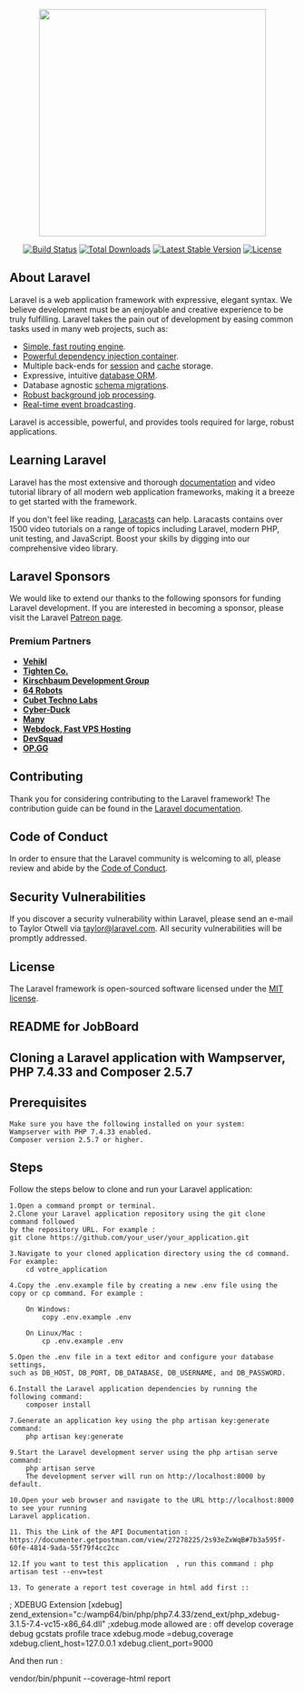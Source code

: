 <p align="center"><a href="https://laravel.com" target="_blank"><img src="https://raw.githubusercontent.com/laravel/art/master/logo-lockup/5%20SVG/2%20CMYK/1%20Full%20Color/laravel-logolockup-cmyk-red.svg" width="400"></a></p>

<p align="center">
<a href="https://travis-ci.org/laravel/framework"><img src="https://travis-ci.org/laravel/framework.svg" alt="Build Status"></a>
<a href="https://packagist.org/packages/laravel/framework"><img src="https://poser.pugx.org/laravel/framework/d/total.svg" alt="Total Downloads"></a>
<a href="https://packagist.org/packages/laravel/framework"><img src="https://poser.pugx.org/laravel/framework/v/stable.svg" alt="Latest Stable Version"></a>
<a href="https://packagist.org/packages/laravel/framework"><img src="https://poser.pugx.org/laravel/framework/license.svg" alt="License"></a>
</p>

## About Laravel

Laravel is a web application framework with expressive, elegant syntax. We believe development must be an enjoyable and creative experience to be truly fulfilling. Laravel takes the pain out of development by easing common tasks used in many web projects, such as:

- [Simple, fast routing engine](https://laravel.com/docs/routing).
- [Powerful dependency injection container](https://laravel.com/docs/container).
- Multiple back-ends for [session](https://laravel.com/docs/session) and [cache](https://laravel.com/docs/cache) storage.
- Expressive, intuitive [database ORM](https://laravel.com/docs/eloquent).
- Database agnostic [schema migrations](https://laravel.com/docs/migrations).
- [Robust background job processing](https://laravel.com/docs/queues).
- [Real-time event broadcasting](https://laravel.com/docs/broadcasting).

Laravel is accessible, powerful, and provides tools required for large, robust applications.

## Learning Laravel

Laravel has the most extensive and thorough [documentation](https://laravel.com/docs) and video tutorial library of all modern web application frameworks, making it a breeze to get started with the framework.

If you don't feel like reading, [Laracasts](https://laracasts.com) can help. Laracasts contains over 1500 video tutorials on a range of topics including Laravel, modern PHP, unit testing, and JavaScript. Boost your skills by digging into our comprehensive video library.

## Laravel Sponsors

We would like to extend our thanks to the following sponsors for funding Laravel development. If you are interested in becoming a sponsor, please visit the Laravel [Patreon page](https://patreon.com/taylorotwell).

### Premium Partners

- **[Vehikl](https://vehikl.com/)**
- **[Tighten Co.](https://tighten.co)**
- **[Kirschbaum Development Group](https://kirschbaumdevelopment.com)**
- **[64 Robots](https://64robots.com)**
- **[Cubet Techno Labs](https://cubettech.com)**
- **[Cyber-Duck](https://cyber-duck.co.uk)**
- **[Many](https://www.many.co.uk)**
- **[Webdock, Fast VPS Hosting](https://www.webdock.io/en)**
- **[DevSquad](https://devsquad.com)**
- **[OP.GG](https://op.gg)**

## Contributing

Thank you for considering contributing to the Laravel framework! The contribution guide can be found in the [Laravel documentation](https://laravel.com/docs/contributions).

## Code of Conduct

In order to ensure that the Laravel community is welcoming to all, please review and abide by the [Code of Conduct](https://laravel.com/docs/contributions#code-of-conduct).

## Security Vulnerabilities

If you discover a security vulnerability within Laravel, please send an e-mail to Taylor Otwell via [taylor@laravel.com](mailto:taylor@laravel.com). All security vulnerabilities will be promptly addressed.

## License

The Laravel framework is open-sourced software licensed under the [MIT license](https://opensource.org/licenses/MIT).

##
##
##
##
##
##
##
##


## README for JobBoard

## Cloning a Laravel application with Wampserver, PHP 7.4.33 and Composer 2.5.7

## Prerequisites

    Make sure you have the following installed on your system:
    Wampserver with PHP 7.4.33 enabled.
    Composer version 2.5.7 or higher.

## Steps

Follow the steps below to clone and run your Laravel application:

    1.Open a command prompt or terminal.
    2.Clone your Laravel application repository using the git clone command followed 
    by the repository URL. For example :
    git clone https://github.com/your_user/your_application.git

    3.Navigate to your cloned application directory using the cd command. For example:
        cd votre_application

    4.Copy the .env.example file by creating a new .env file using the copy or cp command. For example :
    
        On Windows:
            copy .env.example .env

        On Linux/Mac :
            cp .env.example .env

    5.Open the .env file in a text editor and configure your database settings, 
    such as DB_HOST, DB_PORT, DB_DATABASE, DB_USERNAME, and DB_PASSWORD.

    6.Install the Laravel application dependencies by running the following command:
        composer install

    7.Generate an application key using the php artisan key:generate command:
        php artisan key:generate

    9.Start the Laravel development server using the php artisan serve command:
        php artisan serve
        The development server will run on http://localhost:8000 by default.

    10.Open your web browser and navigate to the URL http://localhost:8000 to see your running 
    Laravel application.

    11. This the Link of the API Documentation : 
    https://documenter.getpostman.com/view/27278225/2s93eZxWqB#7b3a595f-60fe-4814-9ada-55f79f4cc2cc

    12.If you want to test this application  , run this command : php artisan test --env=test

    13. To generate a report test coverage in html add first :: 

; XDEBUG Extension
[xdebug]
zend_extension="c:/wamp64/bin/php/php7.4.33/zend_ext/php_xdebug-3.1.5-7.4-vc15-x86_64.dll"
;xdebug.mode allowed are : off develop coverage debug gcstats profile trace
xdebug.mode =debug,coverage
xdebug.client_host=127.0.0.1
xdebug.client_port=9000


And then run : 

vendor/bin/phpunit --coverage-html report




